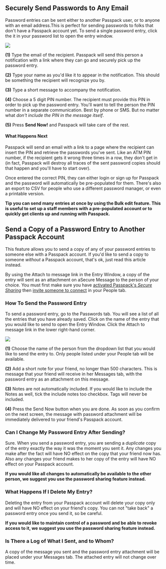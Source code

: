 ## **Securely Send Passwords to Any Email**

Password entries can be sent either to another Passpack user, or to anyone with an email address.This is perfect for sending passwords to folks that don't have a Passpack account yet. To send a single password entry, click the it in your password list to open the entry window.

![](/assets/assets%2F-LCBoecSUMMtKc_rFkkd%2F-LFEnYTJYxAUr1EVlzRs%2F-LFEqCS-VxwG2SCXvpKC%2Fsendtoemail.jpg)

**\(1\)** Type the email of the recipient. Passpack will send this person a notification with a link where they can go and securely pick up the password entry.

**\(2\)** Type your name as you'd like it to appear in the notification. This should be something the recipient will recognize you by.

**\(3\)** Type a short message to accompany the notification.

**\(4\)** Choose a 5 digit PIN number. The recipient must provide this PIN in order to pick up the password entry. You'll want to tell the person the PIN number in a separate communication. Best by phone or SMS. But no matter what _don't include the PIN in the message itself_.

**\(5\)** Press **Send Now!** and Passpack will take care of the rest.

#### What Happens Next

Passpack will send an email with a link to a page where the recipient can insert the PIN and retrieve the passwords you've sent. Like an ATM PIN number, if the recipient gets it wrong three times in a row, they don't get in \(in fact, Passpack will destroy all traces of the sent password copies should that happen and you'll have to start over\).

Once entered the correct PIN, they can either login or sign up for Passpack and the password will automatically be pre-populated for them. There's also an export to CSV for people who use a different password manager, or even a printable version.

**Tip you can send many entries at once by using the Bulk edit feature. This is useful to set up a staff members with a pre-populated account or to quickly get clients up and running with Passpack.**

## **Send a Copy of a Password Entry to Another Passpack Account**

This feature allows you to send a copy of any of your password entries to someone else with a Passpack account. If you'd like to send a copy to someone _without_ a Passpack account, that's ok, just read this article instead.

By using the Attach to message link in the Entry Window, a copy of the entry will sent as an attachment on aSecure Message to the person of your choice. You must first make sure you have [activated Passpack's _Secure Sharing_](https://support.passpack.com/hc/en-us/articles/200730564-How-to-Activate-Secure-Collaboration-Features) then [invite someone to connect](https://support.passpack.com/hc/en-us/articles/200816630-How-to-Invite-People-to-Connect) in your People tab.

### How To Send the Password Entry

To send a password entry, go to the Passwords tab. You will see a list of all the entries that you have already saved. Click on the name of the entry that you would like to send to open the Entry Window. Click the Attach to message link in the lower right-hand corner.

![](/assets/assets%2F-LCBoecSUMMtKc_rFkkd%2F-LFEnYTJYxAUr1EVlzRs%2F-LFEqs0dW3ORuOkMZ07H%2Fattachentry.jpg)

**\(1\)** Choose the name of the person from the dropdown list that you would like to send the entry to. Only people listed under your People tab will be available.

**\(2\)** Add a short note for your friend, no longer than 500 characters. This is message that your friend will receive in her Messages tab, with the password entry as an attachment on this message.

**\(3\)** Notes are not automatically included. If you would like to include the Notes as well, tick the include notes too checkbox. Tags will never be included.

**\(4\)** Press the Send Now button when you are done. As soon as you confirm on the next screen, the message with password attachment will be immediately delivered to your friend's Passpack account.

### Can I Change My Password Entry After Sending?

Sure. When you send a password entry, you are sending a _duplicate_ copy of the entry exactly the way it was the moment you sent it. Any changes you make after the fact will have NO effect on the copy that your friend now has. Also any changes your friend makes to her copy of the entry will have NO effect on your Passpack account.

**If you would like all changes to automatically be available to the other person, we suggest you use the password sharing feature instead.**

### What Happens If I Delete My Entry?

Deleting the entry from your Passpack account will delete your copy only and will have NO effect on your friend's copy. You can not "take back" a password entry once you send it, so be careful.

**If you would like to maintain control of a password and be able to revoke access to it, we suggest you use the password sharing feature instead.**

### Is There a Log of What I Sent, and to Whom?

A copy of the message you sent and the password entry attachment will be placed under your Messages tab. The attached entry will not change over time.

